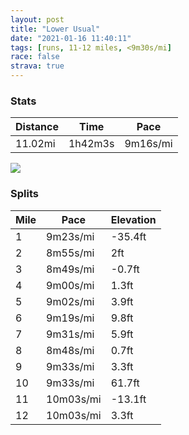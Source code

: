 ```yaml
---
layout: post
title: "Lower Usual"
date: "2021-01-16 11:40:11"
tags: [runs, 11-12 miles, <9m30s/mi]
race: false
strava: true
---
```


### Stats

| Distance | Time | Pace |
|----------|------|------|
|11.02mi|1h42m3s|9m16s/mi|

<img src='https://maps.googleapis.com/maps/api/staticmap?maptype=roadmap&path=enc:gfwwFhxsbMmAr@_AlA{@vCk@n@Sr@g@b@lErBSR\t@dAr@@vAQdB?f@Mr@?t@c@fCa@fAIvBN^Mr@`Ax@xCxApHbFnBv@Pd@ZZvMtDtB?|Fi@h@RAXm@v@]KEQB[Vg@p@Jh@QY@tAk@d@eARK`Ch@~EX~@`@vHl@pA^`AA`Fb@fGfBfEX^JhA`AtDpApXr@hd@lBzHj@xFLpTzCxEb@lB`@`C|@jBQvHz@VN?NWnC@h@[`CCpAFd@QdBKlBFT`N`BhCLjAPx@^|EALOz@}EHAzBz@xBTS`DRj@^`@lBh@vARdF\lH~@XKd@cCNKb@DnEjBz@fBj@RLb@zDw@bAs@XuAg@}@UQGq@Fk@r@}BH{@ZqAMeAJmBj@oAf@k@zEd@f@UV_@Vu@FkDG{@PYz@i@Hq@Iy@Pe@M@KQA[`@kD@s@OsCaAoAOmC{C}Fr@iA]Q]?w@u@[aAkCmDkAeC[[_AgBmB}BFUGO]Kg@gAkBeBBQ^i@IWk@oAe@SGy@w@sCo@qAo@s@A{@yAiCa@aB~@e@@Ms@s@iAmB[}@G}CYmAS[Ng@Og@B}@g@YAiAIQWwBNmAWaAIiA\uBF_Am@wDAuBi@cBg@_DwAgDk@oB?cBh@s@KaAYi@IgBFq@j@_CNmF}@mRFe@n@MDe@QoE@oA]yCYo@aB_CeB}AaBaA_@Co@Vg@AcAaByF{AaAy@{MsD}CiA{HoAiG}A{F}@mMaBaCS_ALmEu@uFc@sAi@aD?wB`@iBjAsCzD_CzBy@Bi@Kg@NII{Ad@{@?eDX}A\uCJgBbA{C@LOs@MwAn@iI~@MI?m@Lk@[iAO[}@g@s@cAq@mAu@u@sBCaBu@iA@gAc@iMKMVSdBwAhASCi@e@_Bc@[c@ULOdA_EbHc@d@G^y@jBHJORWP_BtCSpBc@d@Of@F|@En@@MZSo@rBBVkAzBOh@H?Bd@l@MDJPCGRsAlDqA|DS`Ac@ZO\Qv@DIaAzBiB~FURJGw@fBSJX[OEKVcAvEoAbCm@|BiAvCRLy@lAlAo@wAtAiDpHK^Vh@c@dAcCfDiApBBLnAWJQDVMLLSJqAPCTj@_BbC_CvByEtFElALTt@BIn@oA~BDZCz@Sz@JJGd@&key=AIzaSyC1MId7bFpkLXNAaYhBSTb8jLyiSqzbDtM&size=800x800&markers=color:yellow|label:S|40.75636,-73.99829&markers=color:green|label:F|40.75604999999996,-73.99666999999992'>

### Splits

| Mile | Pace | Elevation |
|------|------|-----------|
|1|9m23s/mi|-35.4ft|
|2|8m55s/mi|2ft|
|3|8m49s/mi|-0.7ft|
|4|9m00s/mi|1.3ft|
|5|9m02s/mi|3.9ft|
|6|9m19s/mi|9.8ft|
|7|9m31s/mi|5.9ft|
|8|8m48s/mi|0.7ft|
|9|9m33s/mi|3.3ft|
|10|9m33s/mi|61.7ft|
|11|10m03s/mi|-13.1ft|
|12|10m03s/mi|3.3ft|
